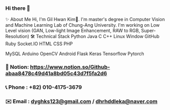 ### Hi there 👋

<!--
**GilhwanE/GilhwanE** is a ✨ _special_ ✨ repository because its `README.md` (this file) appears on your GitHub profile.

Here are some ideas to get you started:

- 🔭 I’m currently working on ...
- 🌱 I’m currently learning ...
- 👯 I’m looking to collaborate on ...
- 🤔 I’m looking for help with ...
- 💬 Ask me about ...
- 📫 How to reach me: ...
- 😄 Pronouns: ...
- ⚡ Fun fact: ...
-->

✨ About Me
Hi, I'm Gil Hwan Kim👋. I'm master's degree in Computer Vision and Machine Learning Lab of Chung-Ang University.
I'm working on Low Level vision (GAN, Low-light Image Enhancement, RAW to RGB, Super-Resolution)
🛠 Technical Stack
Python Java C C++ Linux Window GitHub Ruby Socket.IO HTML CSS PHP

MySQL Arduino OpenCV Android Flask Keras Tensorflow Pytorch

### 👀 Notion: https://www.notion.so/Github-abaa8478c49d41a8bd05c43d7f5fa2d6
### 📞 Phone : +82) 010-4175-3679
### ✉️ Email : dyghks123@gmail.com / dhrhddleka@naver.com

